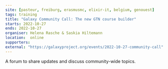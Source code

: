 ```yaml
---
site: [pasteur, freiburg, erasmusmc, elixir-it, belgium, genouest]
tags: training
title: "Galaxy Community Call: The new GTN course builder"
starts: 2022-10-27
ends: 2022-10-27
organiser: Helena Rasche & Saskia Hiltemann
location:  online
supporters:
external: "https://galaxyproject.org/events/2022-10-27-community-call"
---
```


A forum to share updates and discuss community-wide topics. 
